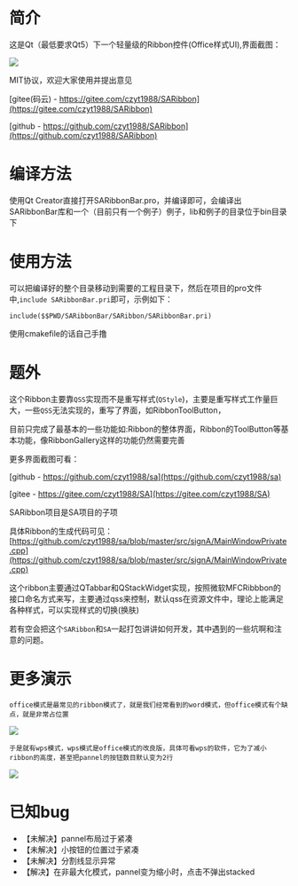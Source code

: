 ﻿# 简介

 这是Qt（最低要求Qt5）下一个轻量级的Ribbon控件(Office样式UI),界面截图：

![](https://cdn.jsdelivr.net/gh/czyt1988/SARibbon/doc/screenshot/001.gif)

MIT协议，欢迎大家使用并提出意见

[gitee(码云) - https://gitee.com/czyt1988/SARibbon](https://gitee.com/czyt1988/SARibbon)

[github - https://github.com/czyt1988/SARibbon](https://github.com/czyt1988/SARibbon)

# 编译方法

 使用Qt Creator直接打开SARibbonBar.pro，并编译即可，会编译出SARibbonBar库和一个（目前只有一个例子）例子，lib和例子的目录位于bin目录下

# 使用方法

可以把编译好的整个目录移动到需要的工程目录下，然后在项目的pro文件中,`include SARibbonBar.pri`即可，示例如下：

```shell
include($$PWD/SARibbonBar/SARibbon/SARibbonBar.pri)
```

使用cmakefile的话自己手撸

# 题外

这个Ribbon主要靠`QSS`实现而不是重写样式(`QStyle`)，主要是重写样式工作量巨大，一些`QSS`无法实现的，重写了界面，如RibbonToolButton，

目前只完成了最基本的一些功能如:Ribbon的整体界面，Ribbon的ToolButton等基本功能，像RibbonGallery这样的功能仍然需要完善

更多界面截图可看：

[github - https://github.com/czyt1988/sa](https://github.com/czyt1988/sa)

[gitee - https://gitee.com/czyt1988/SA](https://gitee.com/czyt1988/SA)

SARibbon项目是SA项目的子项

具体Ribbon的生成代码可见：
[https://github.com/czyt1988/sa/blob/master/src/signA/MainWindowPrivate.cpp](https://github.com/czyt1988/sa/blob/master/src/signA/MainWindowPrivate.cpp)

这个ribbon主要通过QTabbar和QStackWidget实现，按照微软MFCRibbbon的接口命名方式来写，主要通过qss来控制，默认qss在资源文件中，理论上能满足各种样式，可以实现样式的切换(换肤)

若有空会把这个`SARibbon`和`SA`一起打包讲讲如何开发，其中遇到的一些坑啊和注意的问题。


# 更多演示

    office模式是最常见的ribbon模式了，就是我们经常看到的word模式，但office模式有个缺点，就是非常占位置

![](https://cdn.jsdelivr.net/gh/czyt1988/SARibbon/doc/screenshot/office-mode.png)

    于是就有wps模式，wps模式是office模式的改良版，具体可看wps的软件，它为了减小ribbon的高度，甚至把pannel的按钮数目默认变为2行

![](https://cdn.jsdelivr.net/gh/czyt1988/SARibbon/doc/screenshot/wps-mode.png)


# 已知bug

- 【未解决】pannel布局过于紧凑
- 【未解决】小按钮的位置过于紧凑
- 【未解决】分割线显示异常
- 【解决】在非最大化模式，pannel变为缩小时，点击不弹出stacked
